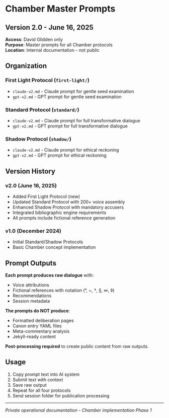 # Chamber Master Prompts
## Version 2.0 - June 16, 2025

**Access**: David Glidden only  
**Purpose**: Master prompts for all Chamber protocols  
**Location**: Internal documentation - not public  

## Organization

### First Light Protocol (`first-light/`)
- `claude-v2.md` - Claude prompt for gentle seed examination
- `gpt-v2.md` - GPT prompt for gentle seed examination

### Standard Protocol (`standard/`)
- `claude-v2.md` - Claude prompt for full transformative dialogue
- `gpt-v2.md` - GPT prompt for full transformative dialogue

### Shadow Protocol (`shadow/`)
- `claude-v2.md` - Claude prompt for ethical reckoning
- `gpt-v2.md` - GPT prompt for ethical reckoning

## Version History

### v2.0 (June 16, 2025)
- Added First Light Protocol (new)
- Updated Standard Protocol with 200+ voice assembly
- Enhanced Shadow Protocol with mandatory accusers
- Integrated bibliographic engine requirements
- All prompts include fictional reference generation

### v1.0 (December 2024)
- Initial Standard/Shadow Protocols
- Basic Chamber concept implementation

## Prompt Outputs

**Each prompt produces raw dialogue** with:
- Voice attributions
- Fictional references with notation (°, ~, †, §, ∞, ◊)
- Recommendations
- Session metadata

**The prompts do NOT produce**:
- Formatted deliberation pages
- Canon entry YAML files
- Meta-commentary analysis
- Jekyll-ready content

**Post-processing required** to create public content from raw outputs.

## Usage

1. Copy prompt text into AI system
2. Submit text with context
3. Save raw output
4. Repeat for all four protocols
5. Send session folder for publication processing

---

*Private operational documentation - Chamber implementation Phase 1*